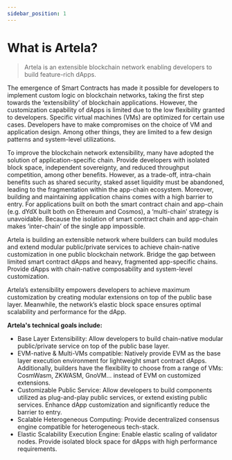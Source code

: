 ```yaml
---
sidebar_position: 1
---
```


# What is Artela?
> Artela is an extensible blockchain network enabling developers to build feature-rich dApps.

The emergence of Smart Contracts has made it possible for developers to implement custom logic on blockchain networks, taking the first step towards the ‘extensibility’ of blockchain applications. However, the customization capability of dApps is limited due to the low flexibility granted to developers. Specific virtual machines (VMs) are optimized for certain use cases. Developers have to make compromises on the choice of VM and application design. Among other things, they are limited to a few design patterns and system-level utilizations.

To improve the blockchain network extensibility, many have adopted the solution of application-specific chain. Provide developers with isolated block space, independent sovereignty, and reduced throughput competition, among other benefits. However, as a trade-off, intra-chain benefits such as shared security, staked asset liquidity must be abandoned, leading to the fragmentation within the app-chain ecosystem. Moreover, building and maintaining application chains comes with a high barrier to entry. For applications built on both the smart contract chain and app-chain (e.g. dYdX built both on Ethereum and Cosmos), a ‘multi-chain’ strategy is unavoidable. Because the isolation of smart contract chain and app-chain makes ‘inter-chain’ of the single app impossible.

Artela is building an extensible network where builders can build modules and extend modular public/private services to achieve chain-native customization in one public blockchain network. Bridge the gap between limited smart contract dApps and heavy, fragmented app-specific chains. Provide dApps with chain-native composability and system-level customization.

Artela’s extensibility empowers developers to achieve maximum customization by creating modular extensions on top of the public base layer. Meanwhile, the network’s elastic block space ensures optimal scalability and performance for the dApp.

**Artela's technical goals include:**
* Base Layer Extensibility: Allow developers to build chain-native modular public/private service on top of the public base layer. 
* EVM-native & Multi-VMs compatible: Natively provide EVM as the base layer execution environment for lightweight smart contract dApps. Additionally, builders have the flexibility to choose from a range of VMs: CosmWasm, ZKWASM, GnoVM… instead of EVM on customized extensions.  
* Customizable Public Service: Allow developers to build components utilized as plug-and-play public services, or extend existing public services. Enhance dApp customization and significantly reduce the barrier to entry.
* Scalable Heterogeneous Computing: Provide decentralized consensus engine compatible for heterogeneous tech-stack.
* Elastic Scalability Execution Engine: Enable elastic scaling of validator nodes. Provide isolated block space for dApps with high performance requirements.

